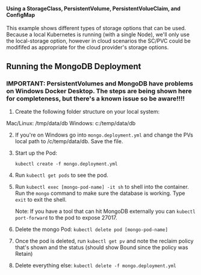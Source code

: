 #### Using a StorageClass, PersistentVolume, PersistentVolueClaim, and ConfigMap

This example shows different types of storage options that can be used. Because a local Kubernetes is running (with a single Node), we'll
only use the local-storage option, however in cloud scenarios the SC/PVC could be modififed as appropriate for the cloud provider's storage options.

## Running the MongoDB Deployment

### IMPORTANT: PersistentVolumes and MongoDB have problems on **Windows Docker Desktop**. The steps are being shown here for completeness, but there's a known issue so be aware!!!!

1. Create the following folder structure on your local system:

Mac/Linux: /tmp/data/db
Windows:   c:/temp/data/db

2. If you're on Windows go into `mongo.deployment.yml` and change the PVs local path to /c/temp/data/db. Save the file.

3. Start up the Pod:

    `kubectl create -f mongo.deployment.yml`

4. Run `kubectl get pods` to see the pod.
5. Run `kubectl exec [mongo-pod-name] -it sh` to shell into the container. Run the `mongo` command to make sure the database is working. Type `exit` to exit the shell.

    Note: If you have a tool that can hit MongoDB externally you can `kubectl port-forward` to the pod to expose 27017.

6. Delete the mongo Pod: `kubectl delete pod [mongo-pod-name]`
7. Once the pod is deleted, run `kubectl get pv` and note the reclaim policy that's shown and the status (should show Bound since the policy was Retain)
8. Delete everything else: `kubectl delete -f mongo.deployment.yml`